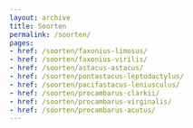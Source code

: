 ```yaml
---
layout: archive
title: Soorten
permalink: /soorten/
pages:
- href: /soorten/faxonius-limosus/
- href: /soorten/faxonius-virilis/
- href: /soorten/astacus-astacus/
- href: /soorten/pontastacus-leptodactylus/
- href: /soorten/pacifastacus-leniusculus/
- href: /soorten/procambarus-clarkii/
- href: /soorten/procambarus-virginalis/
- href: /soorten/procambarus-acutus/
---
```

